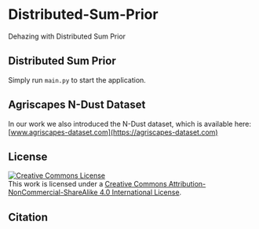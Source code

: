 # Distributed-Sum-Prior
Dehazing with Distributed Sum Prior

##  Distributed Sum Prior


Simply run `main.py` to start the application.

##  Agriscapes N-Dust Dataset

In our work we also introduced the N-Dust dataset, which is available here: [www.agriscapes-dataset.com](https://agriscapes-dataset.com)


## License
<a rel="license" href="http://creativecommons.org/licenses/by-nc-sa/4.0/"><img alt="Creative Commons License" style="border-width:0" src="https://i.creativecommons.org/l/by-nc-sa/4.0/88x31.png" /></a><br />This work is licensed under a <a rel="license" href="http://creativecommons.org/licenses/by-nc-sa/4.0/">Creative Commons Attribution-NonCommercial-ShareAlike 4.0 International License</a>.

## Citation
